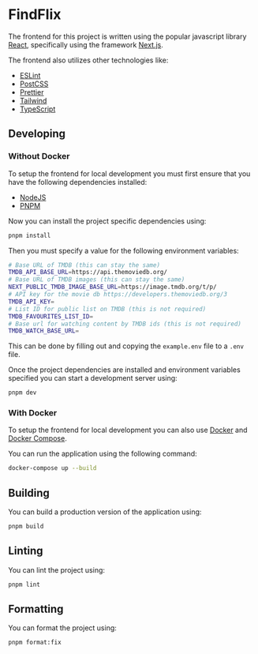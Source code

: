 # FindFlix

The frontend for this project is written using the popular javascript library [React](https://reactjs.org/), specifically using the framework [Next.js](https://nextjs.org/).

The frontend also utilizes other technologies like:

- [ESLint](https://eslint.org/)
- [PostCSS](https://postcss.org/)
- [Prettier](https://prettier.io/)
- [Tailwind](https://tailwindcss.com/)
- [TypeScript](https://www.typescriptlang.org/)

## Developing

### Without Docker

To setup the frontend for local development you must first ensure that you have the following dependencies installed:

- [NodeJS](https://nodejs.org/en/)
- [PNPM](https://pnpm.io/)

Now you can install the project specific dependencies using:

```bash
pnpm install
```

Then you must specify a value for the following environment variables:

```bash
# Base URL of TMDB (this can stay the same)
TMDB_API_BASE_URL=https://api.themoviedb.org/
# Base URL of TMDB images (this can stay the same)
NEXT_PUBLIC_TMDB_IMAGE_BASE_URL=https://image.tmdb.org/t/p/
# API key for the movie db https://developers.themoviedb.org/3
TMDB_API_KEY=
# List ID for public list on TMDB (this is not required)
TMDB_FAVOURITES_LIST_ID=
# Base url for watching content by TMDB ids (this is not required)
TMDB_WATCH_BASE_URL=
```

This can be done by filling out and copying the `example.env` file to a `.env` file.

Once the project dependencies are installed and environment variables specified you can start a development server using:

```bash
pnpm dev
```

### With Docker

To setup the frontend for local development you can also use [Docker](https://www.docker.com/) and [Docker Compose](https://docs.docker.com/compose/).

You can run the application using the following command:

```bash
docker-compose up --build
```

## Building

You can build a production version of the application using:

```bash
pnpm build
```

## Linting

You can lint the project using:

```bash
pnpm lint
```

## Formatting

You can format the project using:

```bash
pnpm format:fix
```
